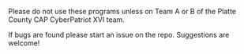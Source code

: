 Please do not use these programs unless on Team A or B of the Platte County CAP CyberPatriot XVI team.

If bugs are found please start an issue on the repo.
Suggestions are welcome!
